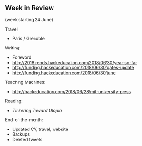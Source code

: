 ## Week in Review

(week starting 24 June)

Travel:
* Paris / Grenoble

Writing:
* Foreword
* http://2018trends.hackeducation.com/2018/06/30/year-so-far
* http://funding.hackeducation.com/2018/06/30/gates-update
* http://funding.hackeducation.com/2018/06/30/june

Teaching Machines:
* http://hackeducation.com/2018/06/28/mit-university-press

Reading: 
* *Tinkering Toward Utopia*

End-of-the-month:
* Updated CV, travel, website
* Backups
* Deleted tweets
